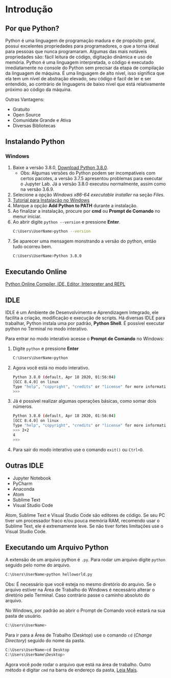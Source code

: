 # Introdução

## Por que Python?

Python é uma linguagem de programação madura e de propósito geral, possui excelentes propriedades para programadores, o que a torna ideal para pessoas que nunca programaram. Algumas das mais notáveis ​​propriedades são: fácil leitura de código, digitação dinâmica e uso de memória. Python é uma linguagem interpretada, o código é executado imediatamente no console do Python sem precisar da etapa de compilação da linguagem de máquina. É uma linguagem de alto nível, isso significa que ela tem um nível de abstração elevado, seu código é facil de ler e ser entendido, ao contrário de linguagens de baixo nível que está relativamente próximo ao código da máquina.

Outras Vantagens:

* Gratuito
* Open Source
* Comunidate Grande e Ativa
* Diversas Bibliotecas

## Instalando Python

### Windows

1) Baixe a versão 3.8.0, [Download Python 3.8.0](https://www.python.org/downloads/release/python-380/).
   * Obs: Algumas versões do Python podem ser incompatíveis com certos pacotes, a versão 3.7.5 apresentou problemas para executar o Jupyter Lab. Já a versão 3.8.0 executou normalmente, assim como na versão 3.6.9.
2) Selecione a opção *Windows x86-64 executable installer* na seção *Files*.
3) [Tutorial para Instalação no Windows](https://python.org.br/instalacao-windows/)
4) Marque a opção **Add Python to PATH** durante a instalação.
5) Ao finalizar a instalação, procure por **cmd** ou **Prompt de Comando** no menur iniciar.
6) Ao abrir digite `python --version` e pressione **Enter**.
   ```bash
   C:\Users\UserName>python --version
   ```
7) Se aparecer uma mensagem monstrando a versão do python, então tudo ocorreu bem.
   ```bash
   C:\Users\UserName>Python 3.8.0
   ```

## Executando Online

[Python Online Compiler, IDE, Editor, Interpreter and REPL](https://repl.it/languages/python3)

## IDLE

IDLE é um Ambiente de Desenvolvimento e Aprendizagem Integrado, ele facilita a criação, modificação e execução de scripts. Há diversas IDLE para trabalhar, Python instala uma por padrão, __Python Shell__. É possível executar python no Terminal no modo interativo.

Para entrar no modo interativo acesse o **Prompt de Comando** no Windows:

1) Digite `python` e pressione **Enter**
  
   ```bash
   C:\Users\UserName>python
   ```

2) Agora você está no modo interativo.

   ```bash
   Python 3.8.0 (default, Apr 18 2020, 01:56:04) 
   [GCC 8.4.0] on linux
   Type "help", "copyright", "credits" or "license" for more information.
   >>> 
   ```

3) Já é possível realizar algumas operações básicas, como somar dois números.

   ```bash
   Python 3.8.0 (default, Apr 18 2020, 01:56:04) 
   [GCC 8.4.0] on linux
   Type "help", "copyright", "credits" or "license" for more information.
   >>> 2+2
   4
   >>>
	```

4) Para sair do modo interativo use o comando `exit()` ou `Ctrl+D`.

## Outras IDLE

* Jupyter Notebook
* PyCharm
* Anaconda
* Atom
* Sublime Text
* Visual Studio Code

Atom, Sublime Text e Visual Studio Code são editores de código. Se seu PC tiver um processador fraco e/ou pouca memória RAM, recomendo usar o Sublime Text, ele é extremamente leve. Se não tiver fortes limitações use o Visual Studio Code.

## Executando um Arquivo Python

A extensão de um arquivo python é `.py`. Para rodar um arquivo digite `python` seguido pelo nome do arquivo.

```bash
C:\Users\UserName>python helloworld.py
```

Obs: É necessário que você esteja no mesmo diretório do arquivo. Se o arquivo estiver na Área de Trabalho do Windows é necessário alterar o diretório pelo Terminal. Caso contrário passe o caminho absoluto do arquivo.

No Windows, por padrão ao abrir o Prompt de Comando você estará na sua pasta de usuário.

```bash
C:\Users\UserName>
```

Para ir para a Área de Trabalho (Desktop) use o comando `cd` (*Change Directory*) seguido do nome da pasta.

```bash
C:\Users\UserName>cd Desktop
C:\Users\UserName\Desktop>
```

Agora você pode rodar o arquivo que está na área de trabalho. Outro método é digitar `cmd` na barra de endereço da pasta, [Leia Mais](https://www.thewindowsclub.com/how-to-open-command-prompt-from-right-click-menu/).